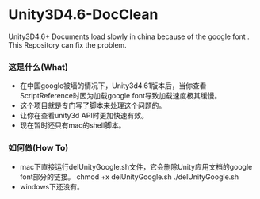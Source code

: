 # Unity3D4.6-DocClean
Unity3D4.6+ Documents load slowly in china because of the google font . This Repository can fix the problem.

### 这是什么(What)
* 在中国google被墙的情况下，Unity3d4.61版本后，当你查看ScriptReference时因为加载google font导致加载速度极其缓慢。
* 这个项目就是专门写了脚本来处理这个问题的。
* 让你在查看unity3d API时更加快速有效。
* 现在暂时还只有mac的shell脚本。

### 如何做(How To)
* mac下直接运行delUnityGoogle.sh文件，它会删除Unity应用文档的google font部分的链接。
		chmod +x delUnityGoogle.sh
		./delUnityGoogle.sh
* windows下还没有。


